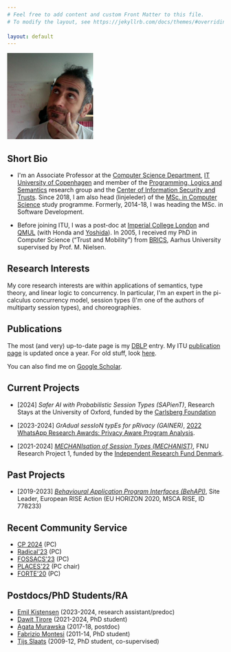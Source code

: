 ```yaml
---
# Feel free to add content and custom Front Matter to this file.
# To modify the layout, see https://jekyllrb.com/docs/themes/#overriding-theme-defaults

layout: default
---
```


<img src="assets/img/marcopic.jpg" alt="Marco Carbone" width="200"/>

## Short Bio

* I'm an Associate Professor at the [Computer Science
Department](https://wiki.itu.dk/computerscience/index.php/Main_Page),
[IT University of Copenhagen](https://www.itu.dk) and member of the [Programming, Logics and
  Semantics](https://pls.itu.dk) research group and the [Center of
  Information Security and Trusts](https://cisat.dk). Since 2018, I am
also head (linjeleder) of the [MSc. in Computer
Science](https://en.itu.dk/Programmes/MSc-Programmes/Computer-Science)
study programme. Formerly, 2014-18, I was heading the MSc. in Software
Development.

* Before joining ITU, I was a post-doc at [Imperial College
  London](https://www.imperial.ac.uk/computing/) and
  [QMUL](http://www.eecs.qmul.ac.uk) (with Honda and
  [Yoshida](https://www.cs.ox.ac.uk/people/nobuko.yoshida/)). In 2005,
  I received my PhD in Computer Science (“Trust and Mobility”) from
  [BRICS](https://brics.dk), Aarhus University supervised by
  Prof. M. Nielsen.

## Research Interests

My core research interests are within applications of semantics, type
theory, and linear logic to concurrency. In particular, I'm an expert
in the pi-calculus concurrency model, session types (I'm one of the
authors of multiparty session types), and choreographies.

## Publications

The most (and very) up-to-date page is my
[DBLP](https://dblp.org/pid/41/1366.html) entry. My ITU [publication
page](https://pure.itu.dk/en/persons/marco-carbone) is updated once a
year. For old stuff, look
[here](https://www.itu.dk/people/maca/publications.html).

You can also find me on [Google Scholar](https://scholar.google.com/citations?user=abe9klkAAAAJ&hl=en&oi=sra). 


## Current Projects

- [2024] _Safer AI with Probabilistic Session Types (SAPienT)_, Research Stays at the University of Oxford, funded by the [Carlsberg Foundation](https://www.carlsbergfondet.dk/en)

- [2023-2024] _GrAdual sessIoN typEs for pRivacy (GAINER)_, [2022 WhatsApp
  Research Awards: Privacy Aware Program Analysis](https://research.facebook.com/research-awards-2022-whatsapp-research-awards-privacy-aware-program-analysis-request-for-proposals/).

- [2021-2024] [_MECHANIsation of Session Types (MECHANIST)_](https://carbonem.github.io/mechanist/), FNU
  Research Project 1, funded by the [Independent Research Fund Denmark](https://www.dff.dk).

## Past Projects

- [2019-2023] [_Behavioural Application Program Interfaces
(BehAPI)_](https://www.um.edu.mt/projects/behapi/), Site Leader,
European RISE Action (EU HORIZON 2020, MSCA RISE, ID 778233)

## Recent Community Service 

- [CP 2024](https://pldi24.sigplan.org/home/cp-2024) (PC)
- [Radical'23](https://sites.google.com/site/radicalconcur/) (PC)
- [FOSSACS'23](https://www.etaps.org/2023/conferences/) (PC)
- [PLACES'22](https://places-workshop.github.io/2022/) (PC chair)
- [FORTE'20](http://www.discotec.org/2020/forte.html) (PC)

<!---PLACES'17 (PC), SAC'17-SOAP (PC), TASE'16 (PC), TGC'15 (PC), ICTAC'15
(PC), BEAT2014 (PC chair), WSFM'14 (PC), ICE'14 (PC), ICE'13 (PC
co-chair), PLACES'12 (PC), ICE'12 (PC co-chair), W3C WS-CDL Working
Group (Invited Expert), WS-FM'11 (PC co-chair), PLACES'11 (PC), ICE'11
(PC & Organiser), PLACES'10 (PC), ICE'09 (PC), EXPRESS'09 (PC),
SFM-09:WS School (Lecturer), ICE'08 (PC), BPESO School '07 (Lecturer).
--->

## Postdocs/PhD Students/RA

* [Emil Kistensen](https://www.linkedin.com/in/ekxdk/) (2023-2024, research assistant/predoc)
* [Dawit Tirore](https://www.linkedin.com/in/dawit-tirore-8349b1134/?originalSubdomain=dk) (2021-2024, PhD student)
* [Agata Murawska](https://ayertienna.github.io) (2017-18, postdoc)
* [Fabrizio Montesi](https://www.fabriziomontesi.com) (2011-14, PhD student)
* [Tijs Slaats](https://di.ku.dk/Ansatte/?pure=da/persons/561613) (2009-12, PhD student, co-supervised)
